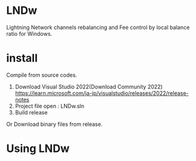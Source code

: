 ﻿# LNDw

Lightning Network channels rebalancing and Fee control by local balance ratio for Windows.

# install

Compile from source codes.

1. Download Visual Studio 2022(Download Community 2022)
https://learn.microsoft.com/ja-jp/visualstudio/releases/2022/release-notes
2. Project file open : LNDw.sln
3. Build release

Or Download binary files from release.

# Using LNDw
